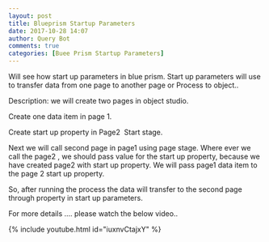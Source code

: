 ```yaml
---
layout: post
title: Blueprism Startup Parameters
date: 2017-10-28 14:07
author: Query Bot
comments: true
categories: [Buee Prism Startup Parameters]
---
```

Will see how start up parameters in blue prism. Start up parameters will use to transfer data from one page to another page or Process to object..

Description: we will create two pages in object studio.

Create one data item in page 1.

Create start up property in Page2  Start stage.

Next we will call second page in page1 using page stage. Where ever we call the page2 , we should pass value for the start up property, because we have created page2 with start up property. We will pass page1 data item to the page 2 start up property.

So, after running the process the data will transfer to the second page through property in start up parameters.

For more details .... please watch the below video..

{% include youtube.html id="iuxnvCtajxY" %}